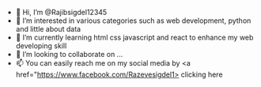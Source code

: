 - 👋 Hi, I’m @Rajibsigdel12345
- 👀 I’m interested in various categories such as web development, python and little about data
- 🌱 I’m currently learning html css javascript and react to enhance my web developing skill
- 💞️ I’m looking to collaborate on ...
- 📫 You can easily reach me on my social media by <a href="https://www.facebook.com/Razevesigdel1> clicking here</a>

<!---
Rajibsigdel12345/Rajibsigdel12345 is a ✨ special ✨ repository because its `README.md` (this file) appears on your GitHub profile.
You can click the Preview link to take a look at your changes.
--->
